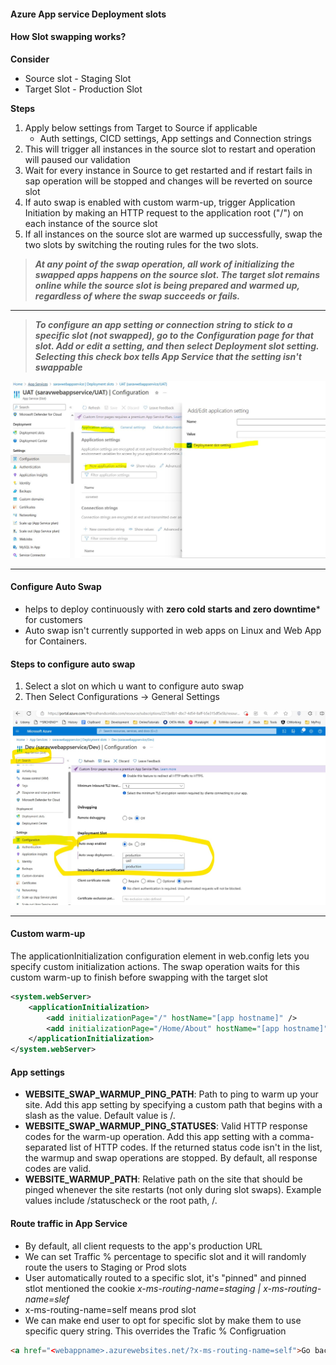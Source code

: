 #### Azure App service Deployment slots


#### How Slot swapping works?
**Consider**
- Source slot - Staging Slot
- Target Slot - Production Slot

**Steps**
1. Apply below settings from Target to Source if applicable
    - Auth settings, CICD settings, App settings and Connection strings
2. This will trigger all instances in the source slot to restart and operation will paused our validation
3. Wait for every instance in Source to get restarted and if restart fails in sap operation will be stopped and changes will be reverted on source slot
4. If auto swap is enabled with custom warm-up, trigger Application Initiation by making an HTTP request to the application root ("/") on each instance of the source slot
5. If all instances on the source slot are warmed up successfully, swap the two slots by switching the routing rules for the two slots.

> ***At any point of the swap operation, all work of initializing the swapped apps happens on the source slot. The target slot remains online while the source slot is being prepared and warmed up, regardless of where the swap succeeds or fails.***

---
> ***To configure an app setting or connection string to stick to a specific slot (not swapped), go to the Configuration page for that slot. Add or edit a setting, and then select Deployment slot setting. Selecting this check box tells App Service that the setting isn't swappable***

![](../../../../RefImagesPrivate/Azure/Azure_Configuration_slot.jpg)


---

#### Configure Auto Swap
- helps to deploy continuously with **zero cold starts and zero downtime*** for customers
- Auto swap isn't currently supported in web apps on Linux and Web App for Containers.

#### Steps to configure auto swap
1. Select a slot on which u want to configure auto swap
2. Then Select
   Configurations -> General Settings

![](../../../../RefImagesPrivate/Azure/Azure-Slots-AutoSwapping.jpg)

---

#### Custom warm-up
The applicationInitialization configuration element in web.config lets you specify custom initialization actions. The swap operation waits for this custom warm-up to finish before swapping with the target slot
```XML
<system.webServer>
    <applicationInitialization>
        <add initializationPage="/" hostName="[app hostname]" />
        <add initializationPage="/Home/About" hostName="[app hostname]" />
    </applicationInitialization>
</system.webServer>

```

 #### App settings
- **WEBSITE_SWAP_WARMUP_PING_PATH**: Path to ping to warm up your site. Add this app setting by specifying a custom path that begins with a slash as the value. Default value is /.
- **WEBSITE_SWAP_WARMUP_PING_STATUSES**: Valid HTTP response codes for the warm-up operation. Add this app setting with a comma-separated list of HTTP codes. If the returned status code isn't in the list, the warmup and swap operations are stopped. By default, all response codes are valid.
- **WEBSITE_WARMUP_PATH**: Relative path on the site that should be pinged whenever the site restarts (not only during slot swaps). Example values include /statuscheck or the root path, /.


#### Route traffic in App Service
- By default, all client requests to the app's production URL
- We can set  Traffic %  percentage to specific slot and it will randomly route the users to Staging or Prod slots
- User automatically routed to a specific slot, it's "pinned" and pinned stlot mentioned the cookie *x-ms-routing-name=staging | x-ms-routing-name=slef*
- x-ms-routing-name=self means prod slot
- We can make end user to opt for specific slot by make them to use specific query string. This overrides the Trafic % Configruation
```html
<a href="<webappname>.azurewebsites.net/?x-ms-routing-name=self">Go back to production app</a>
```
